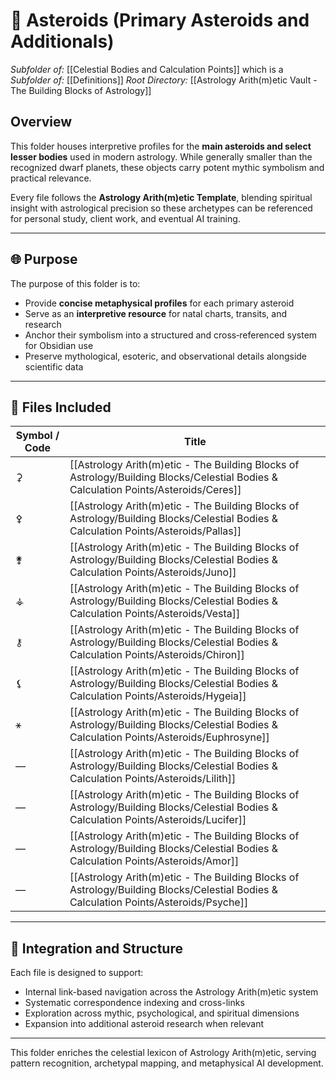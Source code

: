 # 📁 Asteroids (Primary Asteroids and Additionals)
*Subfolder of:* [[Celestial Bodies and Calculation Points]]
which is a *Subfolder of:* [[Definitions]]
*Root Directory:* [[Astrology Arith(m)etic Vault - The Building Blocks of Astrology]]

## Overview

This folder houses interpretive profiles for the **main asteroids and select lesser bodies** used in modern astrology. While generally smaller than the recognized dwarf planets, these objects carry potent mythic symbolism and practical relevance.

Every file follows the **Astrology Arith(m)etic Template**, blending spiritual insight with astrological precision so these archetypes can be referenced for personal study, client work, and eventual AI training.

---

## 🌐 Purpose

The purpose of this folder is to:

- Provide **concise metaphysical profiles** for each primary asteroid
- Serve as an **interpretive resource** for natal charts, transits, and research
- Anchor their symbolism into a structured and cross‑referenced system for Obsidian use
- Preserve mythological, esoteric, and observational details alongside scientific data

---

## 🌌 Files Included

| Symbol / Code | Title |
|---------------|-------|
| ⚳ | [[Astrology Arith(m)etic - The Building Blocks of Astrology/Building Blocks/Celestial Bodies & Calculation Points/Asteroids/Ceres]] |
| ⚴ | [[Astrology Arith(m)etic - The Building Blocks of Astrology/Building Blocks/Celestial Bodies & Calculation Points/Asteroids/Pallas]] |
| ⚵ | [[Astrology Arith(m)etic - The Building Blocks of Astrology/Building Blocks/Celestial Bodies & Calculation Points/Asteroids/Juno]] |
| ⚶ | [[Astrology Arith(m)etic - The Building Blocks of Astrology/Building Blocks/Celestial Bodies & Calculation Points/Asteroids/Vesta]] |
| ⚷ | [[Astrology Arith(m)etic - The Building Blocks of Astrology/Building Blocks/Celestial Bodies & Calculation Points/Asteroids/Chiron]] |
| ⚸ | [[Astrology Arith(m)etic - The Building Blocks of Astrology/Building Blocks/Celestial Bodies & Calculation Points/Asteroids/Hygeia]] |
| ⚹ | [[Astrology Arith(m)etic - The Building Blocks of Astrology/Building Blocks/Celestial Bodies & Calculation Points/Asteroids/Euphrosyne]] |
| — | [[Astrology Arith(m)etic - The Building Blocks of Astrology/Building Blocks/Celestial Bodies & Calculation Points/Asteroids/Lilith]] |
| — | [[Astrology Arith(m)etic - The Building Blocks of Astrology/Building Blocks/Celestial Bodies & Calculation Points/Asteroids/Lucifer]] |
| — | [[Astrology Arith(m)etic - The Building Blocks of Astrology/Building Blocks/Celestial Bodies & Calculation Points/Asteroids/Amor]] |
| — | [[Astrology Arith(m)etic - The Building Blocks of Astrology/Building Blocks/Celestial Bodies & Calculation Points/Asteroids/Psyche]] |

---

## 🧩 Integration and Structure

Each file is designed to support:

- Internal link-based navigation across the Astrology Arith(m)etic system
- Systematic correspondence indexing and cross-links
- Exploration across mythic, psychological, and spiritual dimensions
- Expansion into additional asteroid research when relevant

---

This folder enriches the celestial lexicon of Astrology Arith(m)etic, serving pattern recognition, archetypal mapping, and metaphysical AI development.
